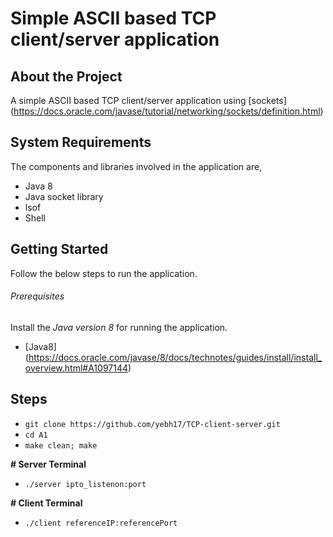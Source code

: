 # Simple ASCII based TCP client/server application

## About the Project

A simple ASCII based TCP client/server application using [sockets] (https://docs.oracle.com/javase/tutorial/networking/sockets/definition.html)

## System Requirements

The components and libraries involved in the application are,

-	Java 8
-	Java socket library
-	lsof  
-	Shell

## Getting Started

Follow the below steps to run the application.

###### Prerequisites

Install the *Java version 8* for running the application.

-	[Java8] (https://docs.oracle.com/javase/8/docs/technotes/guides/install/install_overview.html#A1097144)

## Steps

-	`git clone https://github.com/yebh17/TCP-client-server.git`
-	`cd A1`
-	`make clean; make`

**# Server Terminal**
-	`./server ipto_listenon:port`

**# Client Terminal**
-	`./client referenceIP:referencePort`
